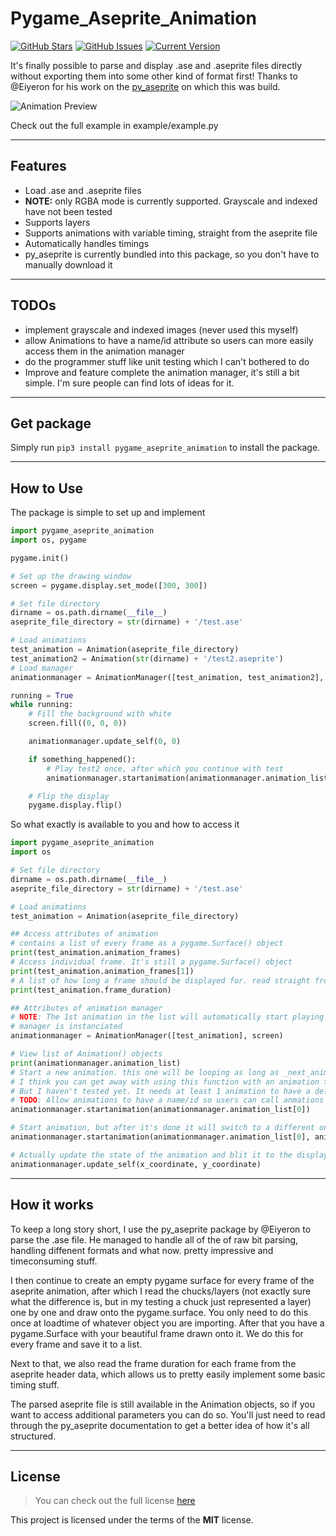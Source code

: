 Pygame_Aseprite_Animation
============
[![GitHub Stars](https://img.shields.io/github/stars/ISebSej/pygame_aseprite_animator.svg)](https://github.com/IgorAntun/node-chat/stargazers) [![GitHub Issues](https://img.shields.io/github/issues/ISebSej/pygame_aseprite_animator.svg)](https://github.com/IgorAntun/node-chat/issues) [![Current Version](https://img.shields.io/badge/version-0.0.7-yellow.svg)](https://github.com/IgorAntun/node-chat) 

It's finally possible to parse and display .ase and .aseprite files directly without exporting them into some other kind of format first! Thanks to @Eiyeron for his work on the [py_aseprite](https://github.com/Eiyeron/py_aseprite) on which this was build.


![Animation Preview](https://imgur.com/n8EUvEa)

Check out the full example in example/example.py

<!-- ---
## Buy me a coffee

Whether you use this project, have learned something from it, or just like it, please consider supporting it by buying me a coffee, so I can dedicate more time on open-source projects like this :)

<a href="https://www.buymeacoffee.com/igorantun" target="_blank"><img src="https://www.buymeacoffee.com/assets/img/custom_images/orange_img.png" alt="Buy Me A Coffee" style="height: auto !important;width: auto !important;" ></a> -->

---

## Features
- Load .ase and .aseprite files
- **NOTE:** only RGBA mode is currently supported. Grayscale and indexed have not been tested
- Supports layers
- Supports animations with variable timing, straight from the aseprite file
- Automatically handles timings
- py_aseprite is currently bundled into this package, so you don't have to manually download it

---

## TODOs
- implement grayscale and indexed images (never used this myself)
- allow Animations to have a name/id attribute so users can more easily access them in the animation manager
- do the programmer stuff like unit testing which I can't bothered to do
- Improve and feature complete the animation manager, it's still a bit simple. I'm sure people can find lots of ideas for it. 

---

## Get package
Simply run `pip3 install pygame_aseprite_animation` to install the package.

---
## How to Use

The package is  simple to set up and implement

```python
import pygame_aseprite_animation
import os, pygame

pygame.init()

# Set up the drawing window
screen = pygame.display.set_mode([300, 300])

# Set file directory
dirname = os.path.dirname(__file__)
aseprite_file_directory = str(dirname) + '/test.ase'

# Load animations
test_animation = Animation(aseprite_file_directory)
test_animation2 = Animation(str(dirname) + '/test2.aseprite')
# Load manager
animationmanager = AnimationManager([test_animation, test_animation2], screen)

running = True
while running:
    # Fill the background with white
    screen.fill((0, 0, 0))

    animationmanager.update_self(0, 0)

    if something_happened():
        # Play test2 once, after which you continue with test
        animationmanager.startanimation(animationmanager.animation_list[1], animationmanager.animation_list[0])

    # Flip the display
    pygame.display.flip()

```

So what exactly is available to you and how to access it

```python
import pygame_aseprite_animation
import os

# Set file directory
dirname = os.path.dirname(__file__)
aseprite_file_directory = str(dirname) + '/test.ase'

# Load animations
test_animation = Animation(aseprite_file_directory)

## Access attributes of animation
# contains a list of every frame as a pygame.Surface() object
print(test_animation.animation_frames)
# Access individual frame. It's still a pygame.Surface() object
print(test_animation.animation_frames[1])
# A list of how long a frame should be displayed for. read straight from the .ase file
print(test_animation.frame_duration)

## Attributes of animation manager
# NOTE: The 1st animation in the list will automatically start playing when the 
# manager is instanciated
animationmanager = AnimationManager([test_animation], screen)

# View list of Animation() objects 
print(animationmanager.animation_list)
# Start a new animation. this one will be looping as long as _next_animation is not set
# I think you can get away with using this function with an animation that is not in .animation list.
# But I haven't tested yet. It needs at least 1 animation to have a default state
# TODO: Allow animations to have a name/id so users can call anmations by name instead of by index in the list
animationmanager.startanimation(animationmanager.animation_list[0])

# Start animation, but after it's done it will switch to a different on
animationmanager.startanimation(animationmanager.animation_list[0], animationmanager.animation_list[1])

# Actually update the state of the animation and blit it to the display
animationmanager.update_self(x_coordinate, y_coordinate)
```

---

## How it works

To keep a long story short, I use the py_aseprite package by @Eiyeron to parse the .ase file. He managed to handle all of the of raw bit parsing, handling diffenent formats and what now. pretty impressive and timeconsuming stuff. 

I then continue to create an empty pygame surface for every frame of the aseprite animation, after which I read the chucks/layers (not exactly sure what the difference is, but in my testing a chuck just represented a layer) one by one and draw onto the pygame.surface. You only need to do this once at loadtime of whatever object you are importing. After that you have a pygame.Surface with your beautiful frame drawn onto it.
We do this for every frame and save it to a list. 

Next to that, we also read the frame duration for each frame from the aseprite header data, which allows us to pretty easily implement some basic timing stuff.

The parsed aseprite file is still available in the Animation objects, so if you want to access additional parameters you can do so. You'll just need to read through the py_aseprite documentation to get a better idea of how it's all structured. 


---

## License
>You can check out the full license [here](https://github.com/ISebSej/pygame_aseprite_animator/blob/main/LICENSE)

This project is licensed under the terms of the **MIT** license.